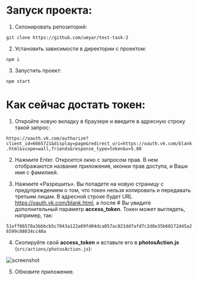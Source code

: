 # Запуск проекта:
1) Склонировать репозиторий:

`git clone https://github.com/umyar/test-task-2`

2) Установить зависимости в директории с проектом:

`npm i`

3) Запустить проект:

`npm start`

# Как сейчас достать токен:

1) Откройте новую вкладку в браузере и введите в адресную строку такой запрос:

`https://oauth.vk.com/authorize?client_id=6665721&display=page&redirect_uri=https://oauth.vk.com/blank.html&scope=wall,friends&response_type=token&v=5.80`

2) Нажмите Enter. Откроется окно с запросом прав. В нем отображаются название приложения, иконки прав доступа, и Ваши имя с фамилией.

3) Нажмите «Разрешить». Вы попадете на новую страницу с предупреждением о том, что токен нельзя копировать и передавать третьим лицам. В адресной строке будет URL https://oauth.vk.com/blank.html, а после # Вы увидите дополнительный параметр **access_token**. Токен может выглядеть, например, так:

`51eff86578a3bbbcb5c7043a122a69fd04dca057ac821dd7afd7c2d8e35b60172d45a26599c08034cc40a`

4) Скопируйте свой **access_token** и вставьте его в **photosAction.js** (`src/actions/photosAction.js`):

![screenshot](https://image.ibb.co/fEP2YK/1.png)

5) Обновите приложение.
